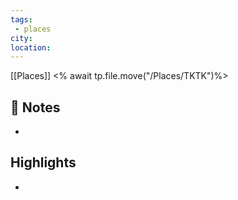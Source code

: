 ```yaml
---
tags:
 - places
city:
location:
---
```

[[Places]] <% await tp.file.move("/Places/TKTK")%>

## 📝 Notes
- 

## Highlights
-

